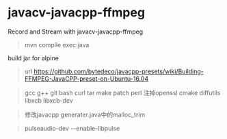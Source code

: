 # javacv-javacpp-ffmpeg
Record and Stream with javacv-javacpp-ffmpeg

> mvn compile exec:java

build jar for alpine

> url https://github.com/bytedeco/javacpp-presets/wiki/Building-FFMPEG-JavaCPP-preset-on-Ubuntu-16.04

> gcc g++ git bash curl tar make patch perl 注掉openssl cmake diffutils libxcb libxcb-dev 

> 修改javacpp generater.java中的malloc_trim

> pulseaudio-dev --enable-libpulse
